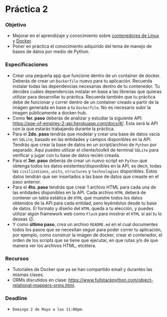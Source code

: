# Práctica 2

### Objetivo

* Mejorar en el aprendizaje y conocimiento sobre [contenedores de Linux](https://linuxcontainers.org/) y [Docker](https://www.docker.com/).
* Poner en práctica el conocimiento adquirido del tema de manejo de bases de datos por medio de Python.

### Especificaciones

* Crear una pequeña app que funcione dentro de un container de docker. Deberás de crear un `Dockerfile` nuevo para tu aplicación. Recuerda instalar todas las dependencias necesarias dentro de tu contenedor. Tu decides cuáles dependencias instalar en base a las librerías que quieras utilizar para desarrollar tu práctica. Recuerda también que tu práctica debe de funcionar y correr dentro de un container creado a partir de la imágen generada en base a tu `Dockerfile`. No es necesario subir la imagen públicamente a docker-hub.
* Como **1er. paso** deberás de analizar y estudiar la siguiente API: https://age-of-empires-2-api.herokuapp.com/docs/#/. Esta será la API con la que estarás trabajando durante la práctica.
* Para el **2do. paso** tendrás que modelar y crear una base de datos vacía en `SQLite`, basado en las entidades y campos disponibles en la API. Tendrás que crear la base de datos en un script/archivo de `Python` por separado. Aquí puedes utilizar el cliente/toolkit de terminal `SQLite` para verificar y jugar con tu base de datos recién creada.
* Para el **3er. paso** deberás de crear un nuevo script en `Python` que obtenga todos los datos existentes/disponibles en la API, es decir, todas las `civilizations`, `units`, `structures` y `technologies` disponibles. Estos datos tendrán que ser insertados a las base de datos que creaste en el paso anterior.
* Para el **4to. paso** tendrás que crear 1 archivo HTML para cada una de las entidades disponibles en la API. Cada archivo `HTML` deberá de contener un tabla estática de `HTML` que muestre todos los datos obtenidos de la API para cada entidad, pero leyéndolos desde tu base de datos. El formato y diseño del `HTML` queda a tu elección, y puedes utilizar algún framework web como `Flask` para mostrar el `HTML` si así tu lo deseas :wink:. 
* Y como **último paso**, crea un archivo `README.md` en el cual documentes todos los pasos que se necesitan seguir para poder correr tu aplicación, por ejemplo, como construir la imágen de docker, crear el contenedor, el orden de los scripts que se tiene que ejecutar, en que rutas y/o de que manera ver los archivos HTML, etcétera.

### Recursos

* Tutoriales de Docker que ya se han compartido email y durantes las mismas clases.
* ORMs discutidos en clase: https://www.fullstackpython.com/object-relational-mappers-orms.html.

### Deadline

* `Domingo 2 de Mayo a las 11:00pm`.